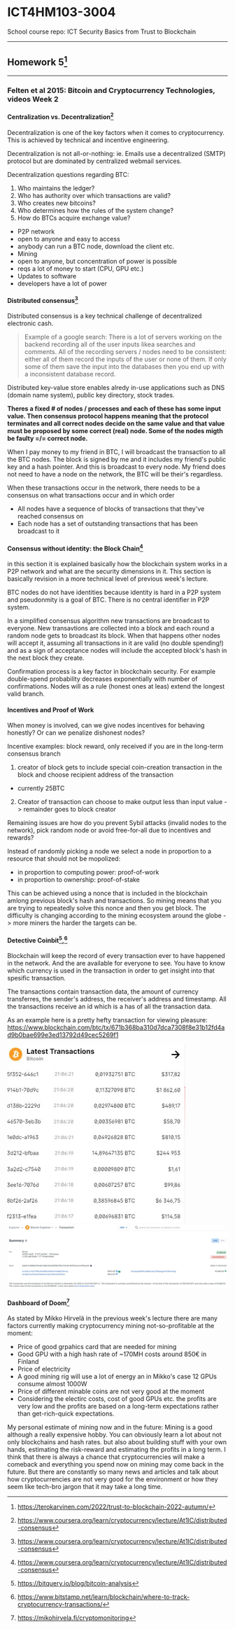 # ICT4HM103-3004
School course repo: ICT Security Basics from Trust to Blockchain


***
## Homework 5[^tero]
***



### Felten et al 2015: Bitcoin and Cryptocurrency Technologies, videos Week 2

#### Centralization vs. Decentralization[^coursera]

Decentralization is one of the key factors when it comes to cryptocurrency. This is achieved by technical and incentive engineering.

Decentralization is not all-or-nothing: ie. Emails use a decentralized (SMTP) protocol but are dominated by centralized webmail services.

Decentralization questions regarding BTC:
1. Who maintains the ledger?
2. Who has authority over which transactions are valid?
3. Who creates new bitcoins?
4. Who determines how the rules of the system change?
5. How do BTCs acquire exchange value?

- P2P network
 - open to anyone and easy to access
 - anybody can run a BTC node, download the client etc.
- Mining
 - open to anyone, but concentration of power is possible
 - reqs a lot of money to start (CPU, GPU etc.)
- Updates to software
 - developers have a lot of power

#### Distributed consensus[^coursera]

Distributed consensus is a key technical challenge of decentralized electronic cash.

> Example of a google search: There is a lot of servers working on the backend recording all of the user inputs likea searches and comments. All of the recording servers / nodes need to be consistent: either all of them record the inputs of the user or none of them. If only some of them save the input into the databases then you end up with a inconsistent database record.

Distributed key-value store enables alredy in-use applications such as DNS (domain name system), public key directory, stock trades.

**Theres a fixed # of nodes / processes and each of these has some input value. Then consensus protocol happens meaning that the protocol terminates and all correct nodes decide on the same value and that value must be proposed by some correct (real) node. Some of the nodes migth be faulty =/= correct node.**

When I pay money to my friend in BTC, I will broadcast the transaction to all the BTC nodes. 
The block is signed by me and it includes my friend's public key and a hash pointer. And this is broadcast to every node. My friend does not need to have a node on the network, the BTC will be their's regardless.

When these transactions occur in the network, there needs to be a consensus on what transactions occur and in which order
- All nodes have a sequence of blocks of transactions that they've reached consensus on
- Each node has a set of outstanding transactions that has been broadcast to it

#### Consensus without identity: the Block Chain[^coursera]

in this section it is explained basically how the blockchain system works in a P2P network and what are the security dimensions in it. This section is basically revision in a more technical level of previous week's lecture.

BTC nodes do not have identities because identity is hard in a P2P system and pseudonmity is a goal of BTC. There is no central identifier in P2P system. 

In a simplified consensus algorithm new transactions are broadcast to everyone. New transavtions are collected into a block and each round a random node gets to broadcast its block. When that happens other nodes will accept it, assuming all transactions in it are valid (no double spending!) and as a sign of acceptance nodes will include the accepted block's hash in the next block they create.

Confirmation process is a key factor in blockchain security. For example double-spend probability decreases exponentially with number of confirmations. Nodes will as a rule (honest ones at leas) extend the longest valid branch.

#### Incentives and Proof of Work

When money is involved, can we give nodes incentives for behaving honestly? Or can we penalize dishonest nodes?

Incentive examples: block reward, only received if you are in the long-term consensus branch
1. creator of block gets to include special coin-creation transaction in the block and choose recipient address of the transaction
 - currently 25BTC
2. Creator of transaction can choose to make output less than input value -> remainder goes to block creator

Remaining issues are how do you prevent Sybil attacks (invalid nodes to the network), pick random node or avoid free-for-all due to incentives and rewards?

Instead of randomly picking a node we select a node in proportion to a resource that should not be mopolized:
- in proportion to computing power: proof-of-work
- in proportion to ownership: proof-of-stake

This can be achieved using a nonce  that is included in the blockchain amlong previous block's hash and transactions. So mining means that you are trying to repeatedly solve this nonce and then you get block. The difficulty is changing according to the mining ecosystem around the globe -> more miners the harder the targets can be.

#### Detective Coinbit[^bitquery],[^bitstamp]

Blockchain will keep the record of every transaction ever to have happened in the network. And the are available for everyone to see. You have to know which currency is used in the transaction in order to get insight into that spesific transaction.

The transactions contain transaction data, the amount of currency transferres, the sender's address, the receiver's address and timestamp. All the transactions receive an id which is a has of all the transaction data.

As an example here is a pretty hefty transaction for viewing pleasure: https://www.blockchain.com/btc/tx/671b368ba310d7dca7308f8e31b12fd4ad9b0bae699e3ed13792d49cec5269f1 

![Exchange](./pics/exchange.JPG)
![Exchange2](./pics/exchange2.JPG)

#### Dashboard of Doom[^dashboard]

As stated by Mikko Hirvelä in the previous week's lecture there are many factors currently making cryptocurrency mining not-so-profitable at the moment:
- Price of good grpahics card that are needed for mining
 - Good GPU with a high hash rate of ~170MH costs around 850€ in Finland
- Price of electricity
 - A good mining rig will use a lot of energy an in Mikko's case 12 GPUs consume almost 1000W
- Price of different minable coins are not very good at the moment
 - Considering the electirc costs, cost of good GPUs etc. the profits are very low and the profits are based on a long-term expectations rather than get-rich-quick expectations.

 My personal estimate of mining now and in the future:
 Mining is a good although a really expensive hobby. You can obviously learn a lot about not only blockchains and hash rates. but also about building stuff with your own hands, estimating the risk-reward and estimating the profits in a long term. I think that there is always a chance that cryptocurrencies will make a comeback and everything you spend now on mining may come back in the future. But there are constantly so many news and articles and talk about how cryptocurrencies are not very good for the environment or how they seem like tech-bro jargon that it may take a long time. 


[^tero]: https://terokarvinen.com/2022/trust-to-blockchain-2022-autumn/
[^coursera]: https://www.coursera.org/learn/cryptocurrency/lecture/At1IC/distributed-consensus
[^bitquery]: https://bitquery.io/blog/bitcoin-analysis
[^bitstamp]: https://www.bitstamp.net/learn/blockchain/where-to-track-cryptocurrency-transactions/
[^dashboard]: https://mikohirvela.fi/cryptomonitoring